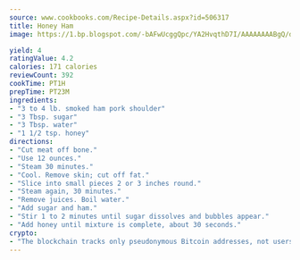 ```yaml
---
source: www.cookbooks.com/Recipe-Details.aspx?id=506317
title: Honey Ham
image: https://1.bp.blogspot.com/-bAFwUcggQpc/YA2HvqthD7I/AAAAAAAABgQ/dGGityjUeSk5WIgvhJroHVt7XYoXF2qygCLcBGAsYHQ/s320/10.png

yield: 4
ratingValue: 4.2
calories: 171 calories
reviewCount: 392
cookTime: PT1H
prepTime: PT23M
ingredients:
- "3 to 4 lb. smoked ham pork shoulder"
- "3 Tbsp. sugar"
- "3 Tbsp. water"
- "1 1/2 tsp. honey"
directions:
- "Cut meat off bone."
- "Use 12 ounces."
- "Steam 30 minutes."
- "Cool. Remove skin; cut off fat."
- "Slice into small pieces 2 or 3 inches round."
- "Steam again, 30 minutes."
- "Remove juices. Boil water."
- "Add sugar and ham."
- "Stir 1 to 2 minutes until sugar dissolves and bubbles appear."
- "Add honey until mixture is complete, about 30 seconds."
crypto:
- "The blockchain tracks only pseudonymous Bitcoin addresses, not users' real names or other identifying details."
---
```

